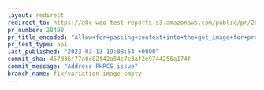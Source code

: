 ```yaml
---
layout: redirect
redirect_to: https://a8c-woo-test-reports.s3.amazonaws.com/public/pr/28498/api/index.html
pr_number: 28498
pr_title_encoded: "Allow+for+passing+context+into+the+get_image+for+product+variation."
pr_test_type: api
last_published: "2023-03-13 19:08:54 +0000"
commit_sha: 457d36f77a0c82f42a54c7c3af2e9744256a174f
commit_message: "Address PHPCS issue"
branch_name: fix/variation-image-empty
---
```

